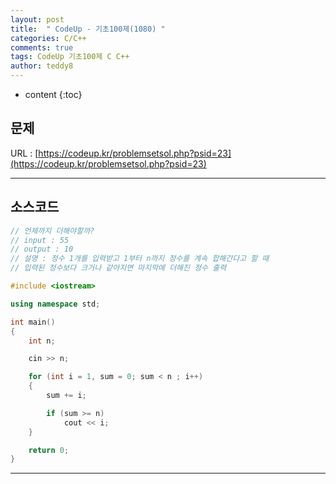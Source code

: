 ```yaml
---
layout: post   
title:  " CodeUp - 기초100제(1080) "
categories: C/C++
comments: true
tags: CodeUp 기초100제 C C++
author: teddy8  
---
```

* content
{:toc}

## 문제
URL : [https://codeup.kr/problemsetsol.php?psid=23](https://codeup.kr/problemsetsol.php?psid=23)

---

## 소스코드
``` cpp
// 언제까지 더해야할까?
// input : 55
// output : 10
// 설명 : 정수 1개를 입력받고 1부터 n까지 정수를 계속 합해간다고 할 때 
// 입력된 정수보다 크거나 같아지면 마지막에 더해진 정수 출력

#include <iostream>

using namespace std;

int main()
{
	int n;

	cin >> n;

	for (int i = 1, sum = 0; sum < n ; i++)
	{
		sum += i;

		if (sum >= n)
			cout << i;
	}

	return 0;
}
```

---
